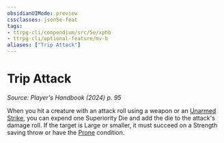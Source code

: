```yaml
---
obsidianUIMode: preview
cssclasses: json5e-feat
tags:
- ttrpg-cli/compendium/src/5e/xphb
- ttrpg-cli/optional-feature/mv-b
aliases: ["Trip Attack"]
---
```

# Trip Attack
*Source: Player's Handbook (2024) p. 95*  

When you hit a creature with an attack roll using a weapon or an [Unarmed Strike](3-Mechanics/CLI/rules/variant-rules/unarmed-strike-xphb.md), you can expend one Superiority Die and add the die to the attack's damage roll. If the target is Large or smaller, it must succeed on a Strength saving throw or have the [Prone](3-Mechanics/CLI/rules/conditions.md#Prone) condition.